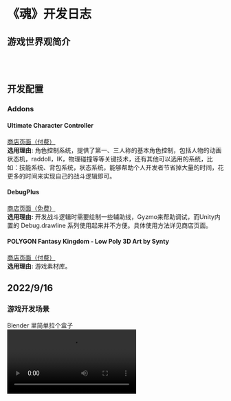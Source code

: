 # 《魂》开发日志
## 游戏世界观简介
<br><br>
## 开发配置
### Addons
#### Ultimate Character Controller
[商店页面（付费）](https://assetstore.unity.com/packages/tools/game-toolkits/ultimate-character-controller-99962)<br>
**选用理由:** 角色控制系统，提供了第一、三人称的基本角色控制，包括人物的动画状态机，raddoll，IK，物理碰撞等等关键技术，还有其他可以选用的系统，比如：技能系统、背包系统，状态系统，能够帮助个人开发者节省掉大量的时间，花更多的时间来实现自己的战斗逻辑即可。
#### DebugPlus
[商店页面（免费）](https://assetstore.unity.com/packages/tools/integration/debugplus-144985)<br>
**选用理由:** 开发战斗逻辑时需要绘制一些辅助线，Gyzmo来帮助调试，而Unity内置的 Debug.drawline 系列使用起来并不方便。具体使用方法详见商店页面。
#### POLYGON Fantasy Kingdom - Low Poly 3D Art by Synty
[商店页面（付费）](https://assetstore.unity.com/?q=polygen%20fantasy%20kingdom&orderBy=1)<br>
**选用理由:** 游戏素材库。

## 2022/9/16
### 游戏开发场景
Blender 里简单拉个盒子<br>
<video src="/assets/Screenshots/ScreenRecorder-20220916-145301.978.mp4" controls="controls" style="max-width: 730px;"></video>
